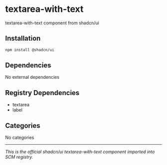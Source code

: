 # textarea-with-text

textarea-with-text component from shadcn/ui

## Installation

```bash
npm install @shadcn/ui
```

## Dependencies

No external dependencies

## Registry Dependencies

- textarea
- label

## Categories

No categories

---

*This is the official shadcn/ui textarea-with-text component imported into SCM registry.*
